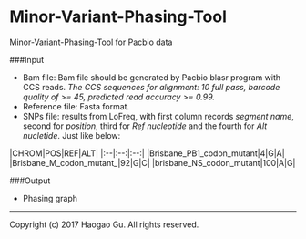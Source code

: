 # Minor-Variant-Phasing-Tool
Minor-Variant-Phasing-Tool for Pacbio data

###Input
* Bam file: Bam file should be generated by Pacbio blasr program with CCS reads. _The CCS sequences for alignment: 10 full pass, barcode quality of >= 45, predicted read accuracy >= 0.99._
* Reference file: Fasta format.
* SNPs file: results from LoFreq, with first column records _segment name_, second for _position_, third for _Ref nucleotide_ and the fourth for _Alt nucletide_. Just like below:

|CHROM|POS|REF|ALT| 
|:--|:--:|:--:|
|Brisbane_PB1_codon_mutant|4|G|A|
|Brisbane_M_codon_mutant_|92|G|C|
|brisbane_NS_codon_mutant|100|A|G|


###Output
* Phasing graph

------
Copyright (c) 2017 Haogao Gu. All rights reserved.
